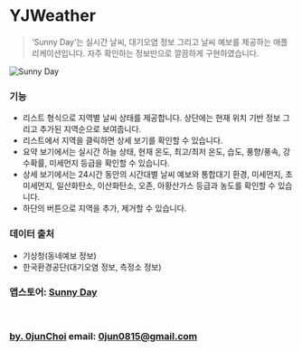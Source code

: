 # YJWeather
> ‘Sunny Day’는 실시간 날씨, 대기오염 정보 그리고 날씨 예보를 제공하는 애플리케이션입니다. 자주 확인하는 정보만으로 깔끔하게 구현하였습니다.


![Sunny Day](https://github.com/0jun0815/YJWeather/blob/master/Images/Sunny%20Day.png)


### 기능
* 리스트 형식으로 지역별 날씨 상태를 제공합니다. 상단에는 현재 위치 기반 정보 그리고 추가된 지역순으로 보여줍니다.
* 리스트에서 지역을 클릭하면 상세 보기를 확인할 수 있습니다.
* 요약 보기에서는 실시간 하늘 상태, 현재 온도, 최고/최저 온도, 습도, 풍향/풍속, 강수확률, 미세먼지 등급을 확인할 수 있습니다.
* 상세 보기에서는 24시간 동안의 시간대별 날씨 예보와 통합대기 환경, 미세먼지, 초미세먼지, 일산화탄소, 이산화탄소, 오존, 아황산가스 등급과 농도를 확인할 수 있습니다.
* 하단의 버튼으로 지역을 추가, 제거할 수 있습니다.


### 데이터 출처
* 기상청(동네예보 정보)
* 한국환경공단(대기오염 정보, 측정소 정보)


### 앱스토어: [Sunny Day](https://itunes.apple.com/kr/app/sunny-day/id1385458263?mt=8)


&nbsp;
&nbsp;      
### [by. 0junChoi](https://github.com/0jun0815) email: <0jun0815@gmail.com>
